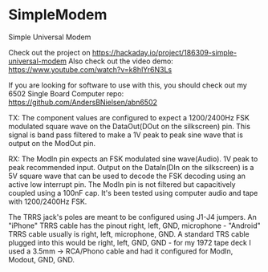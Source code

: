 # SimpleModem
Simple Universal Modem

Check out the project on https://hackaday.io/project/186309-simple-universal-modem
Also check out the video demo: https://www.youtube.com/watch?v=k8hlYr6N3Ls

If you are looking for software to use with this, you should check out my 6502 Single Board Computer repo: https://github.com/AndersBNielsen/abn6502

TX:
The component values are configured to expect a 1200/2400Hz FSK modulated square wave on the DataOut(DOut on the silkscreen) pin. This signal is band pass filtered to make a 1V peak to peak sine wave that is output on the ModOut pin.

RX:
The ModIn pin expects an FSK modulated sine wave(Audio). 1V peak to peak recommended input. Output on the DataIn(DIn on the silkscreen) is a 5V square wave that can be used to decode the FSK decoding using an active low interrupt pin. The ModIn pin is not filtered but capacitively coupled using a 100nF cap. It's been tested using computer audio and tape with 1200/2400Hz FSK.

The TRRS jack's poles are meant to be configured using J1-J4 jumpers. An "iPhone" TRRS cable has the pinout right, left, GND, microphone - "Android" TRRS cable usually is right, left, microphone, GND. A standard TRS cable plugged into this would be right, left, GND, GND - for my 1972 tape deck I used a 3.5mm -> RCA/Phono cable and had it configured for ModIn, Modout, GND, GND. 
